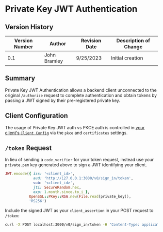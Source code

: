 # Private Key JWT Authentication

## Version History

| Version Number | Author | Revision Date | Description of Change |
| --- | --- | --- | --- |
| 0.1 | John Bramley | 9/25/2023 | Initial creation |

## Summary

Private Key JWT Authentication allows a backend client unconnected to the original `/authorize` request to complete authentication and obtain tokens by passing a JWT signed by their pre-registered private key.
 
## Client Configuration

The usage of Private Key JWT auth vs PKCE auth is controlled in [your client's `Client Config`](https://github.com/department-of-veterans-affairs/va.gov-team/blob/master/products/identity/Sign-In%20Service/configuration/client_config.md) via the `pkce` and `certificates` settings.

## `/token` Request

In lieu of sending a `code_verifier` for your token request, instead use your `private.pem` key generated above to sign a JWT identifying your client.

```ruby
JWT.encode({ iss: '<client_id>',
             aud: 'http://127.0.0.1:3000/v0/sign_in/token',
             sub: '<client_id>',
             jti: SecureRandom.hex,
             exp: 1.month.since.to_i },
           OpenSSL::PKey::RSA.new(File.read(private_key)),
           'RS256')
```

Include the signed JWT as your `client_assertion` in your POST request to `/token`:

```bash
curl -X POST localhost:3000/v0/sign_in/token -H 'Content-Type: application/json' -d '{"grant_type": "authorization_code", "code": "<sis_auth_code>", "client_assertion_type": "urn:ietf:params:oauth:client-assertion-type:jwt-bearer", "client_assertion": "<your_signed_jwt>"}'
```
